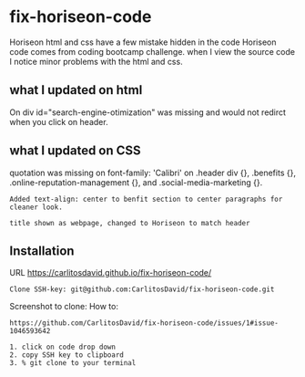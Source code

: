 # fix-horiseon-code

Horiseon html and css have a few mistake hidden in the code
    Horiseon code comes from coding bootcamp challenge. 
    when I view the source code I notice minor problems with the html and css.


## what I updated on html

On <!--div class="content"-->
    div id="search-engine-otimization" was missing and would not redirct when you click on header.

## what I updated on CSS

quotation was missing on font-family: 'Calibri' on .header div {}, .benefits {}, .online-reputation-management {}, and .social-media-marketing {}.

    Added text-align: center to benfit section to center paragraphs for cleaner look.

    title shown as webpage, changed to Horiseon to match header 

## Installation

URL https://carlitosdavid.github.io/fix-horiseon-code/

    Clone SSH-key: git@github.com:CarlitosDavid/fix-horiseon-code.git

Screenshot to clone: How to:

    https://github.com/CarlitosDavid/fix-horiseon-code/issues/1#issue-1046593642

    1. click on code drop down
    2. copy SSH key to clipboard
    3. % git clone to your terminal 


